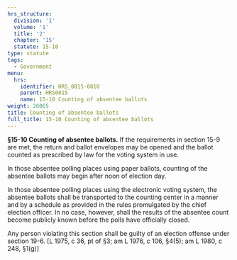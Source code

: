 ```yaml
---
hrs_structure:
  division: '1'
  volume: '1'
  title: '2'
  chapter: '15'
  statute: 15-10
type: statute
tags:
  - Government
menu:
  hrs:
    identifier: HRS_0015-0010
    parent: HRS0015
    name: 15-10 Counting of absentee ballots
weight: 26065
title: Counting of absentee ballots
full_title: 15-10 Counting of absentee ballots
---
```

**§15-10 Counting of absentee ballots.** If the requirements in section 15-9 are met, the return and ballot envelopes may be opened and the ballot counted as prescribed by law for the voting system in use.

In those absentee polling places using paper ballots, counting of the absentee ballots may begin after noon of election day.

In those absentee polling places using the electronic voting system, the absentee ballots shall be transported to the counting center in a manner and by a schedule as provided in the rules promulgated by the chief election officer. In no case, however, shall the results of the absentee count become publicly known before the polls have officially closed.

Any person violating this section shall be guilty of an election offense under section 19-6\. [L 1975, c 36, pt of §3; am L 1976, c 106, §4(5); am L 1980, c 248, §1(g)]